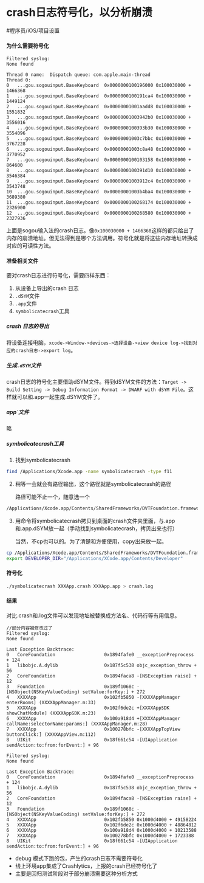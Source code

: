 # crash日志符号化，以分析崩溃
#程序员/iOS/项目设置



#### 为什么需要符号化

```
Filtered syslog:
None found

Thread 0 name:  Dispatch queue: com.apple.main-thread
Thread 0:
0   ...gou.sogouinput.BaseKeyboard	0x0000000100196000 0x100030000 + 1466368
1   ...gou.sogouinput.BaseKeyboard	0x0000000100191ca4 0x100030000 + 1449124
2   ...gou.sogouinput.BaseKeyboard	0x00000001001aadd8 0x100030000 + 1551832
3   ...gou.sogouinput.BaseKeyboard	0x00000001003942b0 0x100030000 + 3556016
4   ...gou.sogouinput.BaseKeyboard	0x0000000100393b30 0x100030000 + 3554096
5   ...gou.sogouinput.BaseKeyboard	0x00000001003c7bbc 0x100030000 + 3767228
6   ...gou.sogouinput.BaseKeyboard	0x00000001003c8a48 0x100030000 + 3770952
7   ...gou.sogouinput.BaseKeyboard	0x0000000100103158 0x100030000 + 864600
8   ...gou.sogouinput.BaseKeyboard	0x0000000100391d10 0x100030000 + 3546384
9   ...gou.sogouinput.BaseKeyboard	0x00000001003912c4 0x100030000 + 3543748
10  ...gou.sogouinput.BaseKeyboard	0x00000001003b4ba4 0x100030000 + 3689380
11  ...gou.sogouinput.BaseKeyboard	0x0000000100268174 0x100030000 + 2326900
12  ...gou.sogouinput.BaseKeyboard	0x0000000100268580 0x100030000 + 2327936

```

上面是sogou输入法的crash日志。像`0x100030000 + 1466368`这样的都只给出了内存的崩溃地址。但无法得到是哪个方法调用。符号化就是将这些内存地址转换成对应的可读性方法。



#### 准备相关文件

要对crash日志进行符号化，需要四样东西：

1. 从设备上导出的crash 日志
2. `.dSYM`文件
3. `.app`文件
4. `symbolicatecrash`工具

##### crash 日志的导出

将设备连接电脑，`xcode->Window->devices->选择设备->view device log->找到对应的crash日志->export log`。



##### 生成`.dSYM`文件

crash日志的符号化主要借助dSYM文件。得到dSYM文件的方法：`Target -> Build Setting -> Debug Information Format -> DWARF with dSYM File`。这样就可以和.app一起生成.dSYM文件了。



##### app`文件

略



##### symbolicatecrash工具

1. 找到symbolicatecrash

```sh
find /Applications/Xcode.app -name symbolicatecrash -type f11
```

2. 稍等一会就会有路径输出，这个路径就是symbolicatecrash的路径

   路径可能不止一个，随意选一个

```sh
/Applications/Xcode.app/Contents/SharedFrameworks/DVTFoundation.framework/Versions/A/Resources/symbolicatecrash
```

3. 用命令将symbolicatecrash拷贝到桌面的crash文件夹里面，与.app和.app.dSYM放一起（手动找到symbolicatecrash，拷贝出来也行）

   当然，不cp也可以的。为了清楚和方便使用，copy出来放一起。

```sh
cp /Applications/Xcode.app/Contents/SharedFrameworks/DVTFoundation.framework/Versions/A/Resources/symbolicatecrash ~/Desktop
export DEVELOPER_DIR="/Applications/XCode.app/Contents/Developer"
```



#### 符号化

```sh
./symbolicatecrash XXXApp.crash XXXApp.app > crash.log
```



#### 结果

对比.crash和.log文件可以发现地址被替换成方法名、代码行等有用信息。

```
//部分内容被修改过了
Filtered syslog:
None found

Last Exception Backtrace:
0   CoreFoundation                	0x1894fafe0 __exceptionPreprocess + 124
1   libobjc.A.dylib               	0x187f5c538 objc_exception_throw + 56
2   CoreFoundation                	0x1894faca8 -[NSException raise] + 12
3   Foundation                    	0x189f1068c -[NSObject(NSKeyValueCoding) setValue:forKey:] + 272
4   XXXXApp                      	0x102fb5850 -[XXXXAppManager enterRooms] (XXXXAppManager.m:33)
5   XXXXApp                      	0x102f6de2c +[XXXXAppSDK showChatModule] (XXXXAppSDK.m:23)
6   XXXXApp                      	0x100a918d4 +[XXXXAppManager callName:selectorName:params:] (XXXXAppManager.m:28)
7   XXXXApp                      	0x100278bfc -[XXXXAppTopView buttonClick:] (XXXXAppView.m:112)
8   UIKit                         	0x18f661c54 -[UIApplication sendAction:to:from:forEvent:] + 96
```

```
Filtered syslog:
None found

Last Exception Backtrace:
0   CoreFoundation                	0x1894fafe0 __exceptionPreprocess + 124
1   libobjc.A.dylib               	0x187f5c538 objc_exception_throw + 56
2   CoreFoundation                	0x1894faca8 -[NSException raise] + 12
3   Foundation                    	0x189f1068c -[NSObject(NSKeyValueCoding) setValue:forKey:] + 272
4   XXXXApp                      	0x102fb5850 0x1000d4000 + 49158224
5   XXXXApp                      	0x102f6de2c 0x1000d4000 + 48864812
6   XXXXApp                      	0x100a918d4 0x1000d4000 + 10213588
7   XXXXApp                      	0x100278bfc 0x1000d4000 + 1723388
8   UIKit                         	0x18f661c54 -[UIApplication sendAction:to:from:forEvent:] + 96

```



* debug 模式下跑的包，产生的crash日志不需要符号化
* 线上环境app集成了Crashlytics，上报的crash已经符号化了
* 主要是回归测试阶段对于部分崩溃需要这种分析方式